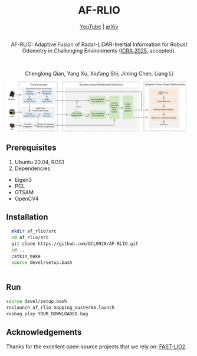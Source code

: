 <div align="center">
    <h1>AF-RLIO</h1>
    <a href=https://youtu.be/yYzz15vRkDI>YouTube</a> | 
    <a href="https://arxiv.org/abs/2507.18317">arXiv</a>
    <br />
    <br />

AF-RLIO: Adaptive Fusion of Radar-LiDAR-Inertial Information for Robust Odometry in Challenging Environments ([ICRA 2025](https://2025.ieee-icra.org/), accepted).  

  <br />

Chenglong Qian, Yang Xu, Xiufang Shi, Jiming Chen, Liang Li

</div>

![image](https://github.com/QCL0920/AF-RLIO/blob/main/config/doc/image.png)

## Prerequisites

1.  Ubuntu 20.04, ROS1
2. Dependencies

- Eigen3
- PCL
- GTSAM
- OpenCV4

## Installation

```sh
  mkdir af_rlio/src
  cd af_rlio/src
  git clone https://github.com/QCL0920/AF-RLIO.git
  cd ..
  catkin_make
  source devel/setup.bash
  
```

## Run
```sh
source devel/setup.bash 
roslaunch af_rlio mapping_ouster64.launch
rosbag play YOUR_DOWNLOADED.bag
```
## Acknowledgements
Thanks for the excellent open-source projects that we rely on:  [FAST-LIO2](https://github.com/hku-mars/FAST_LIO).
